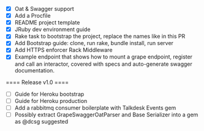 - [x] Oat & Swagger support
- [x] Add a Procfile
- [x] README project template
- [x] JRuby dev environment guide
- [x] Rake task to bootstrap the project, replace the names like in this PR
- [x] Add Bootstrap guide: clone, run rake, bundle install, run server
- [x] Add HTTPS enforcer Rack Middleware
- [x] Example endpoint that shows how to mount a grape endpoint, register and call an interactor, covered with specs and auto-generate swagger documentation.

==== Release v1.0 ====

- [ ] Guide for Heroku bootstrap
- [ ] Guide for Heroku production
- [ ] Add a rabbitmq consumer boilerplate with Talkdesk Events gem
- [ ] Possibly extract GrapeSwaggerOatParser and Base Serializer into a gem as @dcsg suggested
